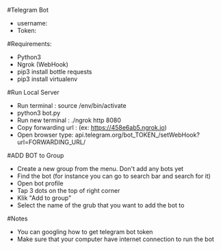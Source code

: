#Telegram Bot
- username: 
- Token: 


#Requirements:
- Python3
- Ngrok (WebHook)
- pip3 install bottle requests
- pip3 install virtualenv 
 

#Run Local Server
- Run terminal : source /env/bin/activate
- python3 bot.py
- Run new terminal : ./ngrok http 8080
- Copy forwarding url : (ex: https://458e6ab5.ngrok.io)
- Open browser type: api.telegram.org/bot_TOKEN_/setWebHook?url=FORWARDING_URL/


#ADD BOT to Group
- Create a new group from the menu. Don't add any bots yet
- Find the bot (for instance you can go to search bar and search for it)
- Open bot profile
- Tap 3 dots on the top of right corner
- Klik "Add to group"
- Select the name of the grub that you want to add the bot to


#Notes
* You can googling how to get telegram bot token
* Make sure that your computer have internet connection to run the bot

